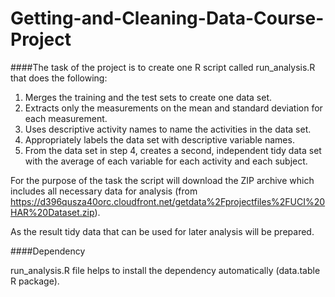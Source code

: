 Getting-and-Cleaning-Data-Course-Project
========================================

####The task of the project is to create one R script called run_analysis.R that does the following:

1. Merges the training and the test sets to create one data set.
2. Extracts only the measurements on the mean and standard deviation for each measurement. 
3. Uses descriptive activity names to name the activities in the data set.
4. Appropriately labels the data set with descriptive variable names.
5. From the data set in step 4, creates a second, independent tidy data set with the average of each variable for each activity and each subject.

For the purpose of the task the script will download the ZIP archive which includes all necessary data for analysis (from https://d396qusza40orc.cloudfront.net/getdata%2Fprojectfiles%2FUCI%20HAR%20Dataset.zip).

As the result tidy data that can be used for later analysis will be prepared.

####Dependency

run_analysis.R file helps to install the dependency automatically (data.table R package).
